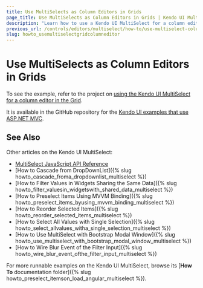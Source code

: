 ```yaml
---
title: Use MultiSelects as Column Editors in Grids
page_title: Use MultiSelects as Column Editors in Grids | Kendo UI MultiSelect
description: "Learn how to use a Kendo UI MultiSelect for a column editor in the Kendo UI Grid."
previous_url: /controls/editors/multiselect/how-to/use-multiselect-column-editor-grid
slug: howto_usemultiselectgridcolumneditor
---
```


# Use MultiSelects as Column Editors in Grids

To see the example, refer to the project on [using the Kendo UI MultiSelect for a column editor in the Grid](https://github.com/telerik/kendo-examples-asp-net-mvc/tree/master/multiselect-in-grid).

It is available in the GitHub repository for the [Kendo UI examples that use ASP.NET MVC](https://github.com/telerik/kendo-examples-asp-net-mvc).

## See Also

Other articles on the Kendo UI MultiSelect:

* [MultiSelect JavaScript API Reference](/api/javascript/ui/multiselect)
* [How to Cascade from DropDownList]({% slug howto_cascade_froma_dropdownlist_multiselect %})
* [How to Filter Values in Widgets Sharing the Same Data]({% slug howto_filter_valuesin_widgetswith_shared_data_multiselect %})
* [How to Preselect Items Using MVVM Binding]({% slug howto_preselect_items_byusing_mvvm_binding_multiselect %})
* [How to Reorder Selected Items]({% slug howto_reorder_selected_items_multiselect %})
* [How to Select All Values with Single Selection]({% slug howto_select_allvalues_witha_single_selection_multiselect %})
* [How to Use MultiSelect with Bootstrap Modal Window]({% slug howto_use_multiselect_with_bootstrap_modal_window_multiselect %})
* [How to Wire Blur Event of the Filter Input]({% slug howto_wire_blur_event_ofthe_filtеr_input_multiselect %})

For more runnable examples on the Kendo UI MultiSelect, browse its [**How To** documentation folder]({% slug howto_preselect_itemson_load_angular_multiselect %}).
